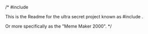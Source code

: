 /*
#include <dad>

This is the Readme for the ultra secret project known as #include <dad>.

Or more specifically as the "Meme Maker 2000".
*/
